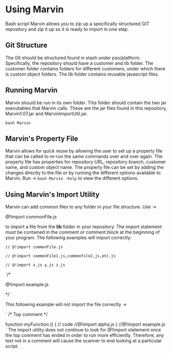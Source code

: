 Using Marvin
============

Bash script Marvin allows you to zip up a specifically structured GIT
repository and zip it up so it is ready to import in one step.

## Git Structure

The Git should be structured found in stash under pso/platform. Specifically,
the repository should have a customer and lib folder. The customer folder 
contains folders for different customers, under which there is custom object
folders. The lib folder contains reusable javascript files. 


## Running Marvin

Marvin should be run in its own folder. This folder should contain the two
jar executables that Marvin calls. These are the jar files found in this repository,
Marvin1.07.jar and MarvinImportUtil.jar.

`bash Marvin`

## Marvin's Property File

Marvin allows for quick reuse by allowing the user to set up a property
file that can be called to re-run the same commands over and over again.
The property file has properties for repository URL, repository branch,
customer name, and custom object name. The property file can be set
by adding the changes directly to the file or by running the different
options available to Marvin. Run -> `bash Marvin -help` to view the 
different options.

## Using Marvin's Import Utility

Marvin can add common files to any folder in your file structure. Use ->

@!import commonFile.js

to import a file from the **lib** folder in your repository. The import
statement must be contained in the comment or comment block at the beginning
of your program. The following examples will import correctly:

`// @!import commonFile.js`

`// @!import commonFile1.js,commonFile2,js,etc.js`

`// @!import x.js y.js z.js`

`/*

  @!import example.js
  
*/`

This following example will not import the file correctly ->

` /*
    Top comment 
*/

function myFunction () {
  // code
  //@!import alpha.js
}
//@!import example.js
`
The import utility does not continue to look for @!import statement
once the top comment has ended in order to run more efficiently. Therefore,
any text not in a comment will cause the scanner to end looking at a 
particular script. 





